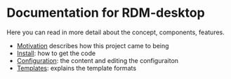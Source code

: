 # Documentation for RDM-desktop
Here you can read in more detail about the concept, components, features.

- [Motivation](Motivation.md) describes how this project came to being
- [Install](Install.md): how to get the code
- [Configuration](Configuration.md): the content and editing the configuraiton
- [Templates](Templates.md): explains the template formats

